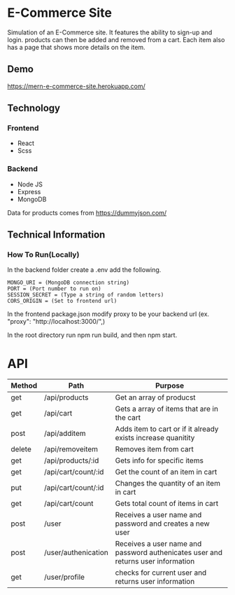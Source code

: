 # E-Commerce Site
Simulation of an E-Commerce site. It features the ability to sign-up and login. products can then be added and removed from a cart. Each item also has a page that shows more details on the item.

## Demo
https://mern-e-commerce-site.herokuapp.com/


## Technology
### Frontend
- React
- Scss

### Backend
- Node JS
- Express
- MongoDB

Data for products comes from https://dummyjson.com/

## Technical Information

### How To Run(Locally)
In the backend folder create a .env add the following.

    MONGO_URI = (MongoDB connection string)
    PORT = (Port number to run on)
    SESSION_SECRET = (Type a string of random letters)
    CORS_ORIGIN = (Set to frontend url)

In the frontend package.json modify proxy to be your backend url (ex. "proxy": "http://localhost:3000/",)

In the root directory run npm run build, and then npm start. 



# API

Method | Path | Purpose
---|---|---
get | /api/products | Get an array of producst
get | /api/cart | Gets a array of items that are in the cart
post | /api/additem | Adds item to cart or if it already exists increase quanitity
delete | /api/removeitem | Removes item from cart
get | /api/products/:id | Gets info for specific items
get | /api/cart/count/:id | Get the count of an item in cart
put | /api/cart/count/:id | Changes the quantity of an item in cart
get | /api/cart/count | Gets total count of items in cart
post | /user | Receives a user name and password and creates a new user
post | /user/authenication | Receives a user name and password authenicates user and returns user information
get | /user/profile | checks for current user and returns user information